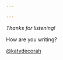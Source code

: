```yaml
---

---
```


*Thanks for listening!*

How are you writing?

[@katydecorah](https://twitter.com/katydecorah)